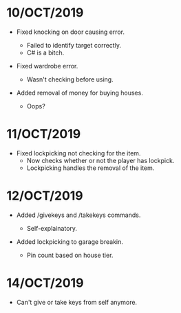 # 10/OCT/2019

- Fixed knocking on door causing error.
  * Failed to identify target correctly.
  * C# is a bitch.

- Fixed wardrobe error.
  * Wasn't checking before using.

- Added removal of money for buying houses.
  * Oops?

# 11/OCT/2019

- Fixed lockpicking not checking for the item.
  * Now checks whether or not the player has lockpick. 
  * Lockpicking handles the removal of the item.

# 12/OCT/2019
 
- Added /givekeys and /takekeys commands.
  * Self-explainatory.
 
- Added lockpicking to garage breakin.
  * Pin count based on house tier.

# 14/OCT/2019

- Can't give or take keys from self anymore.